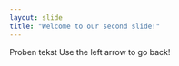 ```yaml
---
layout: slide
title: "Welcome to our second slide!"
---
```

Proben tekst
Use the left arrow to go back!
